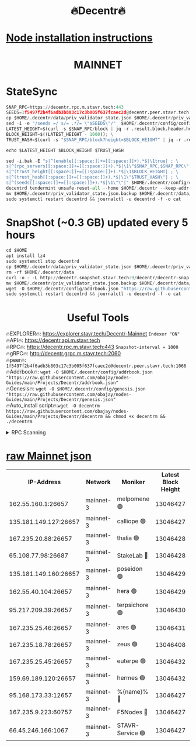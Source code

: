 <h1 align="center"> 🔥Decentr🔥</h1>

[Node installation instructions](https://github.com/obajay/nodes-Guides/tree/main/Projects/Decentr)
=
<h1 align="center"> MAINNET</h1>

# StateSync
```python
SNAP_RPC=https://decentr.rpc.m.stavr.tech:443
SEEDS=1f5497f2b4f6adb3b803c17c3b005f637fcaec2d@decentr.peer.stavr.tech:1066
cp $HOME/.decentr/data/priv_validator_state.json $HOME/.decentr/priv_validator_state.json.backup
sed -i -e "/seeds =/ s/= .*/= \"$SEEDS\"/"  $HOME/.decentr/config/config.toml
LATEST_HEIGHT=$(curl -s $SNAP_RPC/block | jq -r .result.block.header.height); \
BLOCK_HEIGHT=$((LATEST_HEIGHT - 1000)); \
TRUST_HASH=$(curl -s "$SNAP_RPC/block?height=$BLOCK_HEIGHT" | jq -r .result.block_id.hash)

echo $LATEST_HEIGHT $BLOCK_HEIGHT $TRUST_HASH

sed -i.bak -E "s|^(enable[[:space:]]+=[[:space:]]+).*$|\1true| ; \
s|^(rpc_servers[[:space:]]+=[[:space:]]+).*$|\1\"$SNAP_RPC,$SNAP_RPC\"| ; \
s|^(trust_height[[:space:]]+=[[:space:]]+).*$|\1$BLOCK_HEIGHT| ; \
s|^(trust_hash[[:space:]]+=[[:space:]]+).*$|\1\"$TRUST_HASH\"| ; \
s|^(seeds[[:space:]]+=[[:space:]]+).*$|\1\"\"|" $HOME/.decentr/config/config.toml
decentrd tendermint unsafe-reset-all --home $HOME/.decentr --keep-addr-book
mv $HOME/.decentr/priv_validator_state.json.backup $HOME/.decentr/data/priv_validator_state.json
sudo systemctl restart decentrd && journalctl -u decentrd -f -o cat
```
# SnapShot (~0.3 GB) updated every 5 hours
```python
cd $HOME
apt install lz4
sudo systemctl stop decentrd
cp $HOME/.decentr/data/priv_validator_state.json $HOME/.decentr/priv_validator_state.json.backup
rm -rf $HOME/.decentr/data
curl -o - -L http://decentr.snapshot.stavr.tech:9/decentr/decentr-snap.tar.lz4 | lz4 -c -d - | tar -x -C $HOME/.decentr --strip-components 2
mv $HOME/.decentr/priv_validator_state.json.backup $HOME/.decentr/data/priv_validator_state.json
wget -O $HOME/.decentr/config/addrbook.json "https://raw.githubusercontent.com/obajay/nodes-Guides/main/Projects/Decentr/addrbook.json"
sudo systemctl restart decentrd && journalctl -u decentrd -f -o cat
```

 <h1 align="center"> Useful Tools</h1>

🔥EXPLORER🔥:     https://explorer.stavr.tech/Decentr-Mainnet        `Indexer "ON"` \
🔥API🔥:          https://decentr.api.m.stavr.tech \
🔥RPC🔥:          https://decentr.rpc.m.stavr.tech:443              `Snapshot-interval = 1000` \
🔥gRPC🔥:         http://decentr.grpc.m.stavr.tech:2060 \
🔥peer🔥:         `1f5497f2b4f6adb3b803c17c3b005f637fcaec2d@decentr.peer.stavr.tech:1066` \
🔥Addrbook🔥:  `wget -O $HOME/.decentr/config/addrbook.json "https://raw.githubusercontent.com/obajay/nodes-Guides/main/Projects/Decentr/addrbook.json"` \
🔥Genesis🔥:  `wget -O $HOME/.decentr/config/genesis.json "https://raw.githubusercontent.com/obajay/nodes-Guides/main/Projects/Decentr/genesis.json"` \
🔥Auto_install script🔥:`wget -O decentrm https://raw.githubusercontent.com/obajay/nodes-Guides/main/Projects/Decentr/decentrm && chmod +x decentrm && ./decentrm`

<details>
<summary>RPC Scanning</summary>

<h2 align="center"> We scan nodes in real time every 4 hours. And we provide the final result of RPC endpoints.
We cannot influence the operation of these nodes in any way. </h2>


```python
If Voting Power is higher than 0 --> then the Node is a validator of the network and may be subject to attack and be a potential threat to the chain.
```
```python
We marked such validators with a red symbol
```

</details>

[raw Mainnet json](https://rpc-check.decentrm.stavr.tech/decentrm/rpc-decentrm-result.json)
=



<table><tr><th>IP-Address</th><th>Network</th><th>Moniker</th><th>Latest Block Height</th><th>Earliest Block Height</th><th>Catching Up</th><th>Tx Index</th><th>Voting Power</th><th>Scan Time</th></tr><tr><td>162.55.160.1:26657</td><td>mainnet-3</td><td>melpomene 🟢</td><td>13046427</td><td>1688950</td><td>False</td><td>on</td><td>0</td><td>2024-02-25T07:17:40.084774662UTC</td></tr><tr><td>135.181.149.127:26657</td><td>mainnet-3</td><td>calliope 🟢</td><td>13046427</td><td>1688950</td><td>False</td><td>on</td><td>0</td><td>2024-02-25T07:17:42.542007583UTC</td></tr><tr><td>167.235.20.88:26657</td><td>mainnet-3</td><td>thalia 🟢</td><td>13046428</td><td>1688950</td><td>False</td><td>on</td><td>0</td><td>2024-02-25T07:17:48.301914684UTC</td></tr><tr><td>65.108.77.98:26687</td><td>mainnet-3</td><td>StakeLab 🔴</td><td>13046428</td><td>1688950</td><td>False</td><td>on</td><td>5550044</td><td>2024-02-25T07:17:48.710872102UTC</td></tr><tr><td>135.181.149.160:26657</td><td>mainnet-3</td><td>poseidon 🟢</td><td>13046429</td><td>1688950</td><td>False</td><td>on</td><td>0</td><td>2024-02-25T07:17:53.538865401UTC</td></tr><tr><td>162.55.40.104:26657</td><td>mainnet-3</td><td>hera 🟢</td><td>13046429</td><td>1688950</td><td>False</td><td>on</td><td>0</td><td>2024-02-25T07:17:55.905904562UTC</td></tr><tr><td>95.217.209.39:26657</td><td>mainnet-3</td><td>terpsichore 🟢</td><td>13046430</td><td>1688950</td><td>False</td><td>on</td><td>0</td><td>2024-02-25T07:18:00.356192803UTC</td></tr><tr><td>167.235.25.46:26657</td><td>mainnet-3</td><td>ares 🟢</td><td>13046431</td><td>1688950</td><td>False</td><td>on</td><td>0</td><td>2024-02-25T07:18:04.690309092UTC</td></tr><tr><td>167.235.18.78:26657</td><td>mainnet-3</td><td>zeus 🟢</td><td>13046408</td><td>1688950</td><td>False</td><td>on</td><td>0</td><td>2024-02-25T07:18:07.052497339UTC</td></tr><tr><td>167.235.25.45:26657</td><td>mainnet-3</td><td>euterpe 🟢</td><td>13046432</td><td>1688950</td><td>False</td><td>on</td><td>0</td><td>2024-02-25T07:18:09.474096691UTC</td></tr><tr><td>159.69.189.120:26657</td><td>mainnet-3</td><td>hermes 🟢</td><td>13046432</td><td>1688950</td><td>False</td><td>on</td><td>0</td><td>2024-02-25T07:18:11.830858237UTC</td></tr><tr><td>95.168.173.33:12657</td><td>mainnet-3</td><td>%{name}% 🔴</td><td>13046427</td><td>8964001</td><td>False</td><td>on</td><td>4264463</td><td>2024-02-25T07:17:43.650050981UTC</td></tr><tr><td>167.235.9.223:60757</td><td>mainnet-3</td><td>F5Nodes 🔴</td><td>13046427</td><td>12380001</td><td>False</td><td>off</td><td>562</td><td>2024-02-25T07:17:43.898956173UTC</td></tr><tr><td>66.45.246.166:1067</td><td>mainnet-3</td><td>STAVR-Service 🟢</td><td>13046427</td><td>13046001</td><td>False</td><td>on</td><td>0</td><td>2024-02-25T07:17:43.144177397UTC</td></tr></table>
